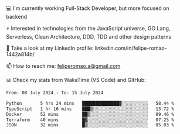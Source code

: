 💻 I'm currently working Full-Stack Developer, but more focused on backend

⚡ Interested in technologies from the JavaScript universe, GO Lang, Serverless, Clean Architecture, DDD, TDD and other design patterns

👥 Take a look at my LinkedIn profile: linkedin.com/in/felipe-romao-1442a814b/

📫 How to reach me: feliperomao.a@gmail.com

📊 Check my stats from WakaTime (VS Code) and GitHub:

<!--START_SECTION:waka-->

```txt
From: 08 July 2024 - To: 15 July 2024

Python       5 hrs 24 mins   ██████████████▓░░░░░░░░░░   58.44 %
TypeScript   1 hr 16 mins    ███▒░░░░░░░░░░░░░░░░░░░░░   13.72 %
Docker       52 mins         ██▒░░░░░░░░░░░░░░░░░░░░░░   09.46 %
Terraform    40 mins         █▓░░░░░░░░░░░░░░░░░░░░░░░   07.25 %
JSON         32 mins         █▒░░░░░░░░░░░░░░░░░░░░░░░   05.83 %
```

<!--END_SECTION:waka-->

